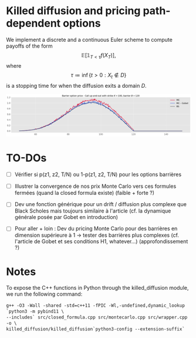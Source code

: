 # Killed diffusion and pricing path-dependent options

We implement a discrete and a continuous Euler scheme to compute payoffs of the form $$\mathbb{E}\left[\mathbb{1}_{T < \tau} f(X_T)\right],$$ where $$\tau \coloneqq \inf \{{t > 0 : X_t \notin D \}}$$ is a stopping time for when the diffusion exits a domain $D$.

![Call up-and-out price under Black-Scholes](report/img/cuo_mc.png)

# TO-DOs

- [ ] Vérifier si p(z1, z2, T/N) ou 1-p(z1, z2, T/N) pour les options barrières
- [ ] Illustrer la convergence de nos prix Monte Carlo vers ces formules fermées (quand la closed formula existe) (faible + forte ?)
- [ ] Dev une fonction générique pour un drift / diffusion plus complexe que Black Scholes mais toujours similaire à l'article (cf. la dynamique générale posée par Gobet en introduction)
- [ ] Pour aller + loin : Dev du pricing Monte Carlo pour des barrières en dimension supérieure à 1 -> tester des barrières plus complexes (cf. l'article de Gobet et ses conditions H1, whatever...) (approfondissement ?)


# Notes

To expose the C++ functions in Python through the killed_diffusion module, we run the following command:

```console
g++ -O3 -Wall -shared -std=c++11 -fPIC -Wl,-undefined,dynamic_lookup `python3 -m pybind11 \
--includes` src/closed_formula.cpp src/montecarlo.cpp src/wrapper.cpp -o \
killed_diffusion/killed_diffusion`python3-config --extension-suffix`
```